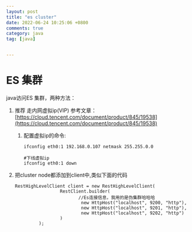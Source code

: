 ```yaml
---
layout: post
title: "es cluster"
date: 2022-06-24 10:25:06 +0800
comments: true
category: java
tag: [java]


---
```


# ES 集群

java访问ES 集群，两种方法：

1.  推荐 走内网虚拟ip(VIP) 参考文章： [https://cloud.tencent.com/document/product/845/19538](https://cloud.tencent.com/document/product/845/19538)

    1.  配置虚拟ip的命令:

        ```
        ifconfig eth0:1 192.168.0.107 netmask 255.255.0.0
        
        #下线虚拟ip
        ifconfig eth0:1 down
        ```

        

2.  把cluster node都添加到client中,类似下面的代码

    ```
    RestHighLevelClient client = new RestHighLevelClient(
                     RestClient.builder(
                     		//Es连接信息，我用的是伪集群哈哈哈
                             new HttpHost("localhost", 9200, "http"),
                             new HttpHost("localhost", 9201, "http"),
                             new HttpHost("localhost", 9202, "http")
                     )
             );
    ```

    